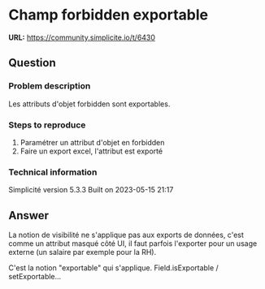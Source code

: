 # Champ forbidden exportable

**URL:** https://community.simplicite.io/t/6430

## Question
### Problem description

Les attributs d'objet forbidden sont exportables.

### Steps to reproduce

1. Paramétrer un attribut d'objet en forbidden
2. Faire un export excel, l'attribut est exporté

### Technical information

Simplicité version 5.3.3
Built on 2023-05-15 21:17

## Answer
La notion de visibilité ne s'applique pas aux exports de données, c'est comme un attribut masqué côté UI, il faut parfois l'exporter pour un usage externe (un salaire par exemple pour la RH).

C'est la notion "exportable" qui s'applique.
Field.isExportable / setExportable...

